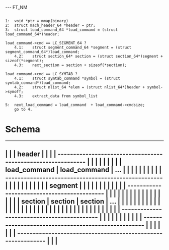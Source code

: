 --- FT_NM
```

1:	void *ptr = mmap(binary)
2:	struct mach_header_64 *header = ptr;
3:	struct load_command_64 *load_command = (struct load_command_64*)header;

load_command->cmd == LC_SEGMENT_64 ?
	4.1:	struct segment_command_64 *segment = (struct segment_command_64*)load_command;
	4.2:	struct section_64* section = (struct section_64*)segment + sizeof(*segment);
	4.3:	next_section = section + sizeof(*section);

load_command->cmd == LC_SYMTAB ?
	4.1:	struct symtab_command *symbol = (struct symtab_command*)load_command;
	4.2:	struct nlist_64 *elem = (struct nlist_64*)header + symbol->symoff;
	4.3:	extract_data from symbol_list

5:	next_load_command = load_command  + load_command->cmdsize;
	go to 4.

```

# Schema
 -----------------------------------------------------------------------
|																 		|
|	header																|
|																 		|
|	 ------------------------------------------------------------		|
|	|							|					|			 |		|
|	|	load_command			|	load_command	|	...	 	 |		|
|	|							|					|	 	 	 |		|
|	|	 ---------------------------------------------------	 |		|
|	|	|													|	 |		|
|	|	|	segment											|	 |		|
|	|	|													|	 |		|
|	|	|	 ------------------------------------------- 	|	 |		|
|	|	|	|		    |			 |			 |		|	|	 |		|
|	|	|	|  section  |  section	 |	section  | ...	|	|	 |		|
|	|	|	|		    |			 |			 |		|	|	 |		|
|	|	|	|		    |			 |			 |		|	|	 |		|
|	|	|	|		    |			 |			 |		|	|	 |		|
|	|	|	 -------------------------------------------	|	 |		|
|	|	|													|	 |		|
|	|	 ---------------------------------------------------	 |		|
|	|														 	 |		|
|	 ------------------------------------------------------------		|
|															 	 		|
 -----------------------------------------------------------------------
